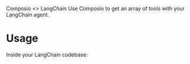 Composio <> LangChain
Use Composio to get an array of tools with your LangChain agent.

# Usage
Inside your LangChain codebase:
